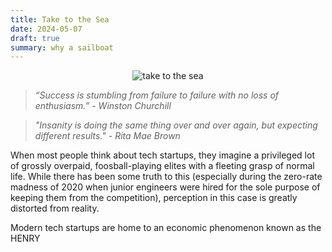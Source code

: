 ```yaml
---
title: Take to the Sea
date: 2024-05-07
draft: true
summary: why a sailboat
---
```


<figure style="margin:auto; text-align:center; width: 80%;">
	<img src="https://i.gifer.com/M2E.gif" alt="take to the sea"/>
</figure>

> _“Success is stumbling from failure to failure with no loss of enthusiasm.” -  Winston Churchill_

> _"Insanity is doing the same thing over and over again, but expecting different results." - Rita Mae Brown_

When most people think about tech startups, they imagine a privileged lot of grossly overpaid, foosball-playing elites with a fleeting grasp of normal life. While there has been some truth to this (especially during the zero-rate madness of 2020 when junior engineers were hired for the sole purpose of keeping them from the competition), perception in this case is greatly distorted from reality. 

Modern tech startups are home to an economic phenomenon known as the HENRY
<!--stackedit_data:
eyJoaXN0b3J5IjpbMTc5NjE3NzUwOSwxMzE1NzM4MjMyLDc1MT
c5MjE1NiwtMTkxODE4NDM1MSw4NzE0MDA1MiwxMjQ3NDU1MDU3
LDIwMDc2MjkxODMsLTEzNjE2MTIzMDQsMTg2MDY3MjYwN119
-->